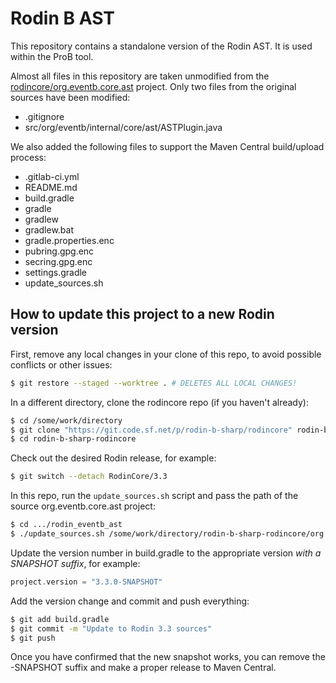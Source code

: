 # Rodin B AST

This repository contains a standalone version of the Rodin AST. It is used within the ProB tool.

Almost all files in this repository are taken unmodified from the [rodincore/org.eventb.core.ast](https://sourceforge.net/p/rodin-b-sharp/rodincore/ci/master/tree/org.eventb.core.ast/) project.
Only two files from the original sources have been modified:

* .gitignore
* src/org/eventb/internal/core/ast/ASTPlugin.java

We also added the following files to support the Maven Central build/upload process:

* .gitlab-ci.yml
* README.md
* build.gradle
* gradle
* gradlew
* gradlew.bat
* gradle.properties.enc
* pubring.gpg.enc
* secring.gpg.enc
* settings.gradle
* update_sources.sh

## How to update this project to a new Rodin version

First, remove any local changes in your clone of this repo, to avoid possible conflicts or other issues:

```sh
$ git restore --staged --worktree . # DELETES ALL LOCAL CHANGES!
```

In a different directory, clone the rodincore repo (if you haven't already):

```sh
$ cd /some/work/directory
$ git clone "https://git.code.sf.net/p/rodin-b-sharp/rodincore" rodin-b-sharp-rodincore
$ cd rodin-b-sharp-rodincore
```

Check out the desired Rodin release, for example:

```sh
$ git switch --detach RodinCore/3.3
```

In this repo, run the `update_sources.sh` script and pass the path of the source org.eventb.core.ast project:

```sh
$ cd .../rodin_eventb_ast
$ ./update_sources.sh /some/work/directory/rodin-b-sharp-rodincore/org.eventb.core.ast
```

Update the version number in build.gradle to the appropriate version *with a SNAPSHOT suffix*, for example:

```groovy
project.version = "3.3.0-SNAPSHOT"
```

Add the version change and commit and push everything:

```sh
$ git add build.gradle
$ git commit -m "Update to Rodin 3.3 sources"
$ git push
```

Once you have confirmed that the new snapshot works, you can remove the -SNAPSHOT suffix and make a proper release to Maven Central.
